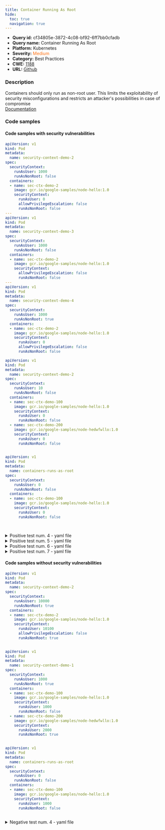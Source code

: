 ```yaml
---
title: Container Running As Root
hide:
  toc: true
  navigation: true
---
```


<style>
  .highlight .hll {
    background-color: #ff171742;
  }
  .md-content {
    max-width: 1100px;
    margin: 0 auto;
  }
</style>

-   **Query id:** cf34805e-3872-4c08-bf92-6ff7bb0cfadb
-   **Query name:** Container Running As Root
-   **Platform:** Kubernetes
-   **Severity:** <span style="color:#ff7213">Medium</span>
-   **Category:** Best Practices
-   **CWE:** <a href="https://cwe.mitre.org/data/definitions/1188.html" onclick="newWindowOpenerSafe(event, 'https://cwe.mitre.org/data/definitions/1188.html')">1188</a>
-   **URL:** [Github](https://github.com/Checkmarx/kics/tree/master/assets/queries/k8s/containers_running_as_root)

### Description
Containers should only run as non-root user. This limits the exploitability of security misconfigurations and restricts an attacker's possibilities in case of compromise<br>
[Documentation](https://kubernetes.io/docs/tasks/configure-pod-container/security-context/)

### Code samples
#### Code samples with security vulnerabilities
```yaml title="Positive test num. 1 - yaml file" hl_lines="43 12 28"
apiVersion: v1
kind: Pod
metadata:
  name: security-context-demo-2
spec:
  securityContext:
    runAsUser: 1000
    runAsNonRoot: false
  containers:
  - name: sec-ctx-demo-2
    image: gcr.io/google-samples/node-hello:1.0
    securityContext:
      runAsUser: 0
      allowPrivilegeEscalation: false
      runAsNonRoot: false
---
apiVersion: v1
kind: Pod
metadata:
  name: security-context-demo-3
spec:
  securityContext:
    runAsUser: 1000
    runAsNonRoot: false
  containers:
  - name: sec-ctx-demo-2
    image: gcr.io/google-samples/node-hello:1.0
    securityContext:
      allowPrivilegeEscalation: false
      runAsNonRoot: false
---
apiVersion: v1
kind: Pod
metadata:
  name: security-context-demo-4
spec:
  securityContext:
    runAsUser: 1000
    runAsNonRoot: true
  containers:
  - name: sec-ctx-demo-2
    image: gcr.io/google-samples/node-hello:1.0
    securityContext:
      runAsUser: 0
      allowPrivilegeEscalation: false
      runAsNonRoot: false

```
```yaml title="Positive test num. 2 - yaml file" hl_lines="17 12"
apiVersion: v1
kind: Pod
metadata:
  name: security-context-demo-2
spec:
  securityContext:
    runAsUser: 10
    runAsNonRoot: false
  containers:
  - name: sec-ctx-demo-100
    image: gcr.io/google-samples/node-hello:1.0
    securityContext:
      runAsUser: 0
      runAsNonRoot: false
  - name: sec-ctx-demo-200
    image: gcr.io/google-samples/node-hedwfwllo:1.0
    securityContext:
      runAsUser: 0
      runAsNonRoot: false
      
```
```yaml title="Positive test num. 3 - yaml file" hl_lines="12"
apiVersion: v1
kind: Pod
metadata:
  name: containers-runs-as-root
spec:
  securityContext:
    runAsUser: 0
    runAsNonRoot: false
  containers:
  - name: sec-ctx-demo-100
    image: gcr.io/google-samples/node-hello:1.0
    securityContext:
      runAsUser: 0
      runAsNonRoot: false
      
      
```
<details><summary>Positive test num. 4 - yaml file</summary>

```yaml hl_lines="11 7"
apiVersion: v1
kind: Pod
metadata:
  name: security-context-demo-2
spec:
  containers:
  - name: sec-ctx-demo-1
    image: gcr.io/google-samples/node-hello:1.0
  - name: sec-ctx-demo-2
    image: gcr.io/google-samples/node-hello:1.0
    securityContext:
      runAsUser: 0
      allowPrivilegeEscalation: false
      runAsNonRoot: false

```
</details>
<details><summary>Positive test num. 5 - yaml file</summary>

```yaml hl_lines="42 20"
---
apiVersion: apps/v1
kind: StatefulSet
metadata:
  name: security-context-demo
spec:
  serviceName: "security-context-demo"
  replicas: 1
  selector:
    matchLabels:
      app: security-context-demo
  template:
    metadata:
      labels:
        app: security-context-demo
    spec:
      containers:
        - name: sec-ctx-demo
          image: gcr.io/google-samples/node-hello:1.0
          securityContext:
            runAsNonRoot: false
---
apiVersion: apps/v1
kind: Deployment
metadata:
  name: security-context-demo
spec:
  replicas: 1
  selector:
    matchLabels:
      app: security-context-demo
  template:
    metadata:
      labels:
        app: security-context-demo
    spec:
      securityContext:
        runAsNonRoot: false
      containers:
        - name: sec-ctx-demo
          image: gcr.io/google-samples/node-hello:1.0
          securityContext:
            runAsNonRoot: false

```
</details>
<details><summary>Positive test num. 6 - yaml file</summary>

```yaml hl_lines="17 37"
---
apiVersion: apps/v1
kind: StatefulSet
metadata:
  name: security-context-demo
spec:
  serviceName: "security-context-demo"
  replicas: 1
  selector:
    matchLabels:
      app: security-context-demo
  template:
    metadata:
      labels:
        app: security-context-demo
    spec:
      securityContext:
        runAsNonRoot: false
      containers:
        - name: sec-ctx-demo
          image: gcr.io/google-samples/node-hello:1.0
---
apiVersion: apps/v1
kind: Deployment
metadata:
  name: security-context-demo
spec:
  replicas: 1
  selector:
    matchLabels:
      app: security-context-demo
  template:
    metadata:
      labels:
        app: security-context-demo
    spec:
      securityContext:
        runAsNonRoot: false
      containers:
        - name: sec-ctx-demo
          image: gcr.io/google-samples/node-hello:1.0

```
</details>
<details><summary>Positive test num. 7 - yaml file</summary>

```yaml hl_lines="18 36"
---
apiVersion: apps/v1
kind: StatefulSet
metadata:
  name: security-context-demo
spec:
  serviceName: "security-context-demo"
  replicas: 1
  selector:
    matchLabels:
      app: security-context-demo
  template:
    metadata:
      labels:
        app: security-context-demo
    spec:
      containers:
        - name: sec-ctx-demo
          image: gcr.io/google-samples/node-hello:1.0
---
apiVersion: apps/v1
kind: Deployment
metadata:
  name: security-context-demo
spec:
  replicas: 1
  selector:
    matchLabels:
      app: security-context-demo
  template:
    metadata:
      labels:
        app: security-context-demo
    spec:
      containers:
        - name: sec-ctx-demo
          image: gcr.io/google-samples/node-hello:1.00

```
</details>


#### Code samples without security vulnerabilities
```yaml title="Negative test num. 1 - yaml file"
apiVersion: v1
kind: Pod
metadata:
  name: security-context-demo-2
spec:
  securityContext:
    runAsUser: 10000
    runAsNonRoot: true
  containers:
  - name: sec-ctx-demo-2
    image: gcr.io/google-samples/node-hello:1.0
    securityContext:
      runAsUser: 10100
      allowPrivilegeEscalation: false
      runAsNonRoot: true
      
```
```yaml title="Negative test num. 2 - yaml file"
apiVersion: v1
kind: Pod
metadata:
  name: security-context-demo-1
spec:
  securityContext:
    runAsUser: 1000
    runAsNonRoot: true
  containers:
  - name: sec-ctx-demo-100
    image: gcr.io/google-samples/node-hello:1.0
    securityContext:
      runAsUser: 1000
      runAsNonRoot: false
  - name: sec-ctx-demo-200
    image: gcr.io/google-samples/node-hedwfwllo:1.0
    securityContext:
      runAsUser: 2000
      runAsNonRoot: true
      
```
```yaml title="Negative test num. 3 - yaml file"
apiVersion: v1
kind: Pod
metadata:
  name: containers-runs-as-root
spec:
  securityContext:
    runAsUser: 0
    runAsNonRoot: false
  containers:
  - name: sec-ctx-demo-100
    image: gcr.io/google-samples/node-hello:1.0
    securityContext:
      runAsUser: 1000
      runAsNonRoot: false
      
```
<details><summary>Negative test num. 4 - yaml file</summary>

```yaml
---
apiVersion: apps/v1
kind: StatefulSet
metadata:
  name: security-context-demo
spec:
  serviceName: "security-context-demo"
  replicas: 1
  selector:
    matchLabels:
      app: security-context-demo
  template:
    metadata:
      labels:
        app: security-context-demo
    spec:
      securityContext:
        runAsUser: 1000
        runAsNonRoot: true
      containers:
        - name: sec-ctx-demo
          image: gcr.io/google-samples/node-hello:1.0
          securityContext:
            runAsUser: 1000
            runAsNonRoot: true
---
apiVersion: apps/v1
kind: Deployment
metadata:
  name: security-context-demo
spec:
  replicas: 1
  selector:
    matchLabels:
      app: security-context-demo
  template:
    metadata:
      labels:
        app: security-context-demo
    spec:
      securityContext:
        runAsUser: 1000
        runAsNonRoot: true
      containers:
        - name: sec-ctx-demo
          image: gcr.io/google-samples/node-hello:1.0
          securityContext:
            runAsUser: 1000
            runAsNonRoot: true

```
</details>
